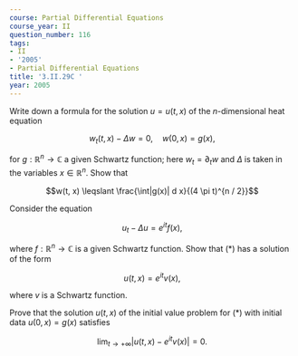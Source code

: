 ```yaml
---
course: Partial Differential Equations
course_year: II
question_number: 116
tags:
- II
- '2005'
- Partial Differential Equations
title: '3.II.29C '
year: 2005
---
```



Write down a formula for the solution $u=u(t, x)$ of the $n$-dimensional heat equation

$$w_{t}(t, x)-\Delta w=0, \quad w(0, x)=g(x),$$

for $g: \mathbb{R}^{n} \rightarrow \mathbb{C}$ a given Schwartz function; here $w_{t}=\partial_{t} w$ and $\Delta$ is taken in the variables $x \in \mathbb{R}^{n}$. Show that

$$w(t, x) \leqslant \frac{\int|g(x)| d x}{(4 \pi t)^{n / 2}}$$

Consider the equation

$$u_{t}-\Delta u=e^{i t} f(x),$$

where $f: \mathbb{R}^{n} \rightarrow \mathbb{C}$ is a given Schwartz function. Show that $(*)$ has a solution of the form

$$u(t, x)=e^{i t} v(x),$$

where $v$ is a Schwartz function.

Prove that the solution $u(t, x)$ of the initial value problem for $(*)$ with initial data $u(0, x)=g(x)$ satisfies

$$\lim _{t \rightarrow+\infty}\left|u(t, x)-e^{i t} v(x)\right|=0 .$$